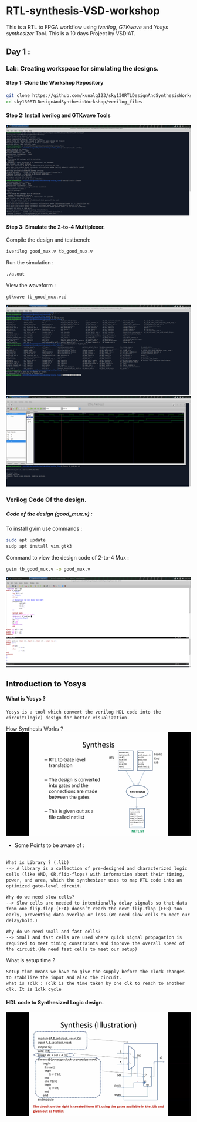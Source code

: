 # RTL-synthesis-VSD-workshop
This is a RTL to FPGA workflow using _iverilog_, _GTKwave_ and _Yosys synthesizer_ Tool. 
This is a 10 days Project by VSDIAT.


## Day 1 :

### Lab: Creating workspace for simulating the designs. 

#### Step 1: Clone the Workshop Repository
```bash
git clone https://github.com/kunalg123/sky130RTLDesignAndSynthesisWorkshop.git
cd sky130RTLDesignAndSynthesisWorkshop/verilog_files
```
#### Step 2: Install iverilog and GTKwave Tools
![Alt Text](workshop_snaps/1.png)

#### Step 3: Simulate the 2-to-4 Multiplexer.

Compile the design and testbench:
```bash
iverilog good_mux.v tb_good_mux.v
```
Run the simulation :
```bash
./a.out
```
View the waveform : 
```bash
gtkwave tb_good_mux.vcd
```
![Alt Text](workshop_snaps/run_good_mux_commands.png)
![Alt Text](workshop_snaps/run_good_mux_opwaveform.png)

### Verilog Code Of the design.
##### Code of the design (good_mux.v) :

To install gvim use commands :
```bash
sudo apt update
sudp apt install vim.gtk3
```
Command to view the design code of 2-to-4 Mux : 
```bash
gvim tb_good_mux.v -o good_mux.v
```
![Alt Text](workshop_snaps/good_mux_design_code.png)

## Introduction to Yosys 

#### What is Yosys ?
```
Yosys is a tool which convert the verilog HDL code into the circuit(logic) design for better visualization.
```
How Synthesis Works ? 
![Alt Text](workshop_snaps/synthesis.png)

- Some Points to be aware of : 

```

What is Library ? (.lib)
--> A library is a collection of pre-designed and characterized logic cells (like AND, OR,flip-flops) with information about their timing, power, and area, which the synthesizer uses to map RTL code into an optimized gate-level circuit.
```
```
Why do we need slow cells?
--> Slow cells are needed to intentionally delay signals so that data from one flip-flop (FFA) doesn’t reach the next flip-flop (FFB) too early, preventing data overlap or loss.(We need slow cells to meet our delay/hold.)
```
```
Why do we need small and fast cells?
--> Small and fast cells are used where quick signal propagation is required to meet timing constraints and improve the overall speed of the circuit.(We need fast cells to meet our setup)
```
What is setup time ? 
```
Setup time means we have to give the supply before the clock changes to stabilize the input and also the circuit.
what is Tclk : Tclk is the time taken by one clk to reach to another clk. It is 1clk cycle
```

#### HDL code to Synthesized Logic design.
![Alt Text](workshop_snaps/Hdl-logic.png)














